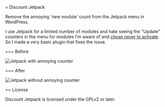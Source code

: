 = Discount Jetpack

Remove the annoying 'new module' count from the Jetpack menu in WordPress.

I use Jetpack for a limited number of modules and hate seeing the "Update" counters in the menu for modules I'm aware of and [chose never to activate](http://wordpress.org/extend/plugins/manual-control/). So I made a very basic plugin that fixes the issue.

=== Before

![Jetpack with annoying counter](http://f.cl.ly/items/2Q041g163E3u0M3x2d0A/Screen%20Shot%202012-09-27%20at%2012.07.05%20PM.png)

=== After

![Jetpack without annoying counter](http://f.cl.ly/items/3Q0r1G3H2F1F2R3a3n3b/Screen%20Shot%202012-09-27%20at%2012.08.17%20PM.png)

== License

Discount Jetpack is licensed under the GPLv2 or later.

